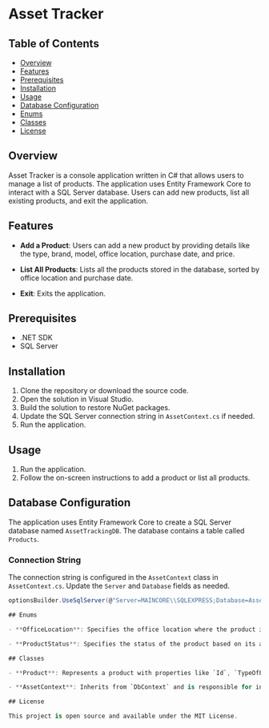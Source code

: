 # Asset Tracker

## Table of Contents

- [Overview](#overview)
- [Features](#features)
- [Prerequisites](#prerequisites)
- [Installation](#installation)
- [Usage](#usage)
- [Database Configuration](#database-configuration)
- [Enums](#enums)
- [Classes](#classes)
- [License](#license)

## Overview

Asset Tracker is a console application written in C# that allows users to manage a list of products. The application uses Entity Framework Core to interact with a SQL Server database. Users can add new products, list all existing products, and exit the application.

## Features

- **Add a Product**: Users can add a new product by providing details like the type, brand, model, office location, purchase date, and price.
  
- **List All Products**: Lists all the products stored in the database, sorted by office location and purchase date.

- **Exit**: Exits the application.

## Prerequisites

- .NET SDK
- SQL Server

## Installation

1. Clone the repository or download the source code.
2. Open the solution in Visual Studio.
3. Build the solution to restore NuGet packages.
4. Update the SQL Server connection string in `AssetContext.cs` if needed.
5. Run the application.

## Usage

1. Run the application.
2. Follow the on-screen instructions to add a product or list all products.

## Database Configuration

The application uses Entity Framework Core to create a SQL Server database named `AssetTrackingDB`. The database contains a table called `Products`.

### Connection String

The connection string is configured in the `AssetContext` class in `AssetContext.cs`. Update the `Server` and `Database` fields as needed.

```csharp
optionsBuilder.UseSqlServer(@"Server=MAINCORE\\SQLEXPRESS;Database=AssetTrackingDB;Trusted_Connection=True;TrustServerCertificate=true;");

## Enums

- **OfficeLocation**: Specifies the office location where the product is located. Options are `Unknown`, `Spain`, `Sweden`, and `USA`.

- **ProductStatus**: Specifies the status of the product based on its age. Options are `Normal`, `Yellow`, and `Red`.

## Classes

- **Product**: Represents a product with properties like `Id`, `TypeOfProduct`, `Brand`, `Model`, `Office`, `Date`, and `Price`.

- **AssetContext**: Inherits from `DbContext` and is responsible for interacting with the database.

## License

This project is open source and available under the MIT License.
